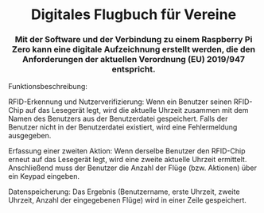 <h1 align="center">Digitales Flugbuch für Vereine</h1>
<h3 align="center">Mit der Software und der Verbindung zu einem Raspberry Pi Zero kann eine digitale Aufzeichnung erstellt werden, die den Anforderungen der aktuellen Verordnung (EU) 2019/947 entspricht.</h3>


Funktionsbeschreibung:

RFID-Erkennung und Nutzerverifizierung: Wenn ein Benutzer seinen RFID-Chip auf das Lesegerät legt, wird die aktuelle Uhrzeit zusammen mit dem Namen des Benutzers aus der Benutzerdatei gespeichert. Falls der Benutzer nicht in der Benutzerdatei existiert, wird eine Fehlermeldung ausgegeben.

Erfassung einer zweiten Aktion: Wenn derselbe Benutzer den RFID-Chip erneut auf das Lesegerät legt, wird eine zweite aktuelle Uhrzeit ermittelt. Anschließend muss der Benutzer die Anzahl der Flüge (bzw. Aktionen) über ein Keypad eingeben.

Datenspeicherung: Das Ergebnis (Benutzername, erste Uhrzeit, zweite Uhrzeit, Anzahl der eingegebenen Flüge) wird in einer Zeile gespeichert.








